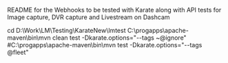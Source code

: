 README for the Webhooks to be tested with Karate along with API tests for Image capture, DVR capture and Livestream on Dashcam

cd D:\Work\LM\Testing\KarateNew\lmtest
C:\progapps\apache-maven\bin\mvn clean test -Dkarate.options="--tags ~@ignore"
#C:\progapps\apache-maven\bin\mvn test -Dkarate.options="--tags @fleet"
